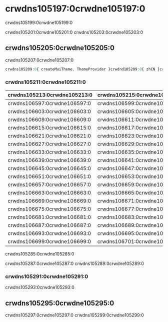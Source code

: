 # crwdns105197:0crwdne105197:0

<p class="description">crwdns105199:0crwdne105199:0</p>

crwdns105201:0crwdne105201:0 crwdns105203:0crwdne105203:0

## crwdns105205:0crwdne105205:0

crwdns105207:0crwdne105207:0

```jsx
crwdns105209:0{ createMuiTheme, ThemeProvider }crwdnd105209:0{ zhCN }crwdnd105209:0{ main: '#1976d2' }crwdnd105209:0{theme}crwdne105209:0
```

### crwdns105211:0crwdne105211:0

| crwdns105213:0crwdne105213:0 | crwdns105215:0crwdne105215:0 | crwdns105217:0crwdne105217:0   |
|:---------------------------- |:---------------------------- |:------------------------------ |
| crwdns106597:0crwdne106597:0 | crwdns106599:0crwdne106599:0 | `crwdns106601:0crwdne106601:0` |
| crwdns106603:0crwdne106603:0 | crwdns106605:0crwdne106605:0 | `crwdns106607:0crwdne106607:0` |
| crwdns106609:0crwdne106609:0 | crwdns106611:0crwdne106611:0 | `crwdns106613:0crwdne106613:0` |
| crwdns106615:0crwdne106615:0 | crwdns106617:0crwdne106617:0 | `crwdns106619:0crwdne106619:0` |
| crwdns106621:0crwdne106621:0 | crwdns106623:0crwdne106623:0 | `crwdns106625:0crwdne106625:0` |
| crwdns106627:0crwdne106627:0 | crwdns106629:0crwdne106629:0 | `crwdns106631:0crwdne106631:0` |
| crwdns106633:0crwdne106633:0 | crwdns106635:0crwdne106635:0 | `crwdns106637:0crwdne106637:0` |
| crwdns106639:0crwdne106639:0 | crwdns106641:0crwdne106641:0 | `crwdns106643:0crwdne106643:0` |
| crwdns106645:0crwdne106645:0 | crwdns106647:0crwdne106647:0 | `crwdns106649:0crwdne106649:0` |
| crwdns106651:0crwdne106651:0 | crwdns106653:0crwdne106653:0 | `crwdns106655:0crwdne106655:0` |
| crwdns106657:0crwdne106657:0 | crwdns106659:0crwdne106659:0 | `crwdns106661:0crwdne106661:0` |
| crwdns106663:0crwdne106663:0 | crwdns106665:0crwdne106665:0 | `crwdns106667:0crwdne106667:0` |
| crwdns106669:0crwdne106669:0 | crwdns106671:0crwdne106671:0 | `crwdns106673:0crwdne106673:0` |
| crwdns106675:0crwdne106675:0 | crwdns106677:0crwdne106677:0 | `crwdns106679:0crwdne106679:0` |
| crwdns106681:0crwdne106681:0 | crwdns106683:0crwdne106683:0 | `crwdns106685:0crwdne106685:0` |
| crwdns106687:0crwdne106687:0 | crwdns106689:0crwdne106689:0 | `crwdns106691:0crwdne106691:0` |
| crwdns106693:0crwdne106693:0 | crwdns106695:0crwdne106695:0 | `crwdns106697:0crwdne106697:0` |
| crwdns106699:0crwdne106699:0 | crwdns106701:0crwdne106701:0 | `crwdns106703:0crwdne106703:0` |

crwdns105285:0crwdne105285:0

crwdns105287:0crwdne105287:0 crwdns105289:0crwdne105289:0

### crwdns105291:0crwdne105291:0

crwdns105293:0crwdne105293:0

## crwdns105295:0crwdne105295:0

crwdns105297:0crwdne105297:0 crwdns105299:0crwdne105299:0
